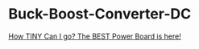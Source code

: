 # Buck-Boost-Converter-DC
[How TINY Can I go? The BEST Power Board is here!](https://youtu.be/XAcW4c5qIMc)

